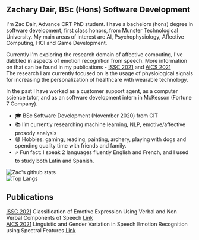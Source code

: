 ## Zachary Dair, BSc (Hons) Software Development ##

I'm Zac Dair, Advance CRT PhD student. I have a bachelors (hons) degree in software development, first class honors, from Munster Technological University.
My main areas of interest are AI, Psychophysiology, Affective Computing, HCI and Game Development.

Currently I'm exploring the research domain of affective computing, I've dabbled in aspects of emotion recognition from speech.
More information on that can be found in my publications - [ISSC 2021](https://www.issc.ie/) and [AICS 2021](http://aics2021.ucd.ie/)  
The research I am currently focused on is the usage of physiological signals for increasing the personalization of healthcare with wearable technology.  

In the past I have worked as a customer support agent, as a computer science tutor, and as an software development intern in McKesson (Fortune 7 Company).


- :mortar_board: BSc Software Development (November 2020) from CIT
- :books: I’m currently researching machine learning, NLP, emotive/affective prosody analysis
- 😄 Hobbies: gaming, reading, painting, archery, playing with dogs and spending quality time with friends and family.
- ⚡ Fun fact: I speak 2 languages fluently English and French, and I used to study both Latin and Spanish.


![Zac's github stats](https://github-readme-stats.vercel.app/api?username=ZacDair&include_all_commits=true&theme=vue-dark&show_icons=true&count_private=true)  
![Top Langs](https://github-readme-stats.vercel.app/api/top-langs/?username=ZacDair&include_all_commits=true&theme=vue-dark&show_icons=true&count_private=true&hide=assembly)

## Publications ##
[ISSC 2021](https://www.issc.ie/) Classification of Emotive Expression Using Verbal and Non Verbal Components of Speech [Link](https://ieeexplore.ieee.org/document/9467869)  
[AICS 2021](http://aics2021.ucd.ie/) Linguistic and Gender Variation in Speech Emotion Recognition using Spectral Features [Link](https://arxiv.org/abs/2112.09596)  
